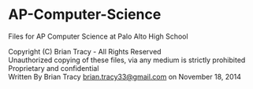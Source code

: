 AP-Computer-Science
===================

Files for AP Computer Science at Palo Alto High School


  Copyright (C) Brian Tracy - All Rights Reserved<br>
  Unauthorized copying of these files, via any medium is strictly prohibited<br>
  Proprietary and confidential<br>
  Written By Brian Tracy <brian.tracy33@gmail.com> on November 18, 2014<br>

